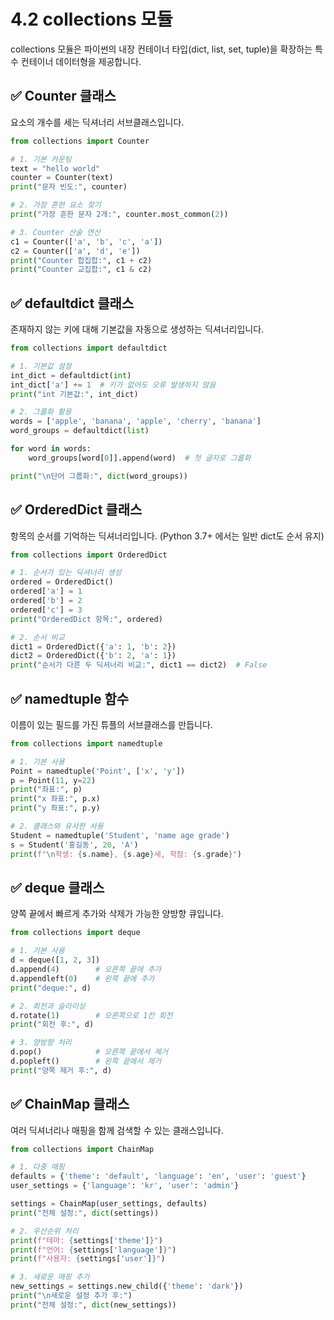 # 4.2 collections 모듈

collections 모듈은 파이썬의 내장 컨테이너 타입(dict, list, set, tuple)을 확장하는 특수 컨테이너 데이터형을 제공합니다.

## ✅ Counter 클래스
요소의 개수를 세는 딕셔너리 서브클래스입니다.

```python
from collections import Counter

# 1. 기본 카운팅
text = "hello world"
counter = Counter(text)
print("문자 빈도:", counter)

# 2. 가장 흔한 요소 찾기
print("가장 흔한 문자 2개:", counter.most_common(2))

# 3. Counter 산술 연산
c1 = Counter(['a', 'b', 'c', 'a'])
c2 = Counter(['a', 'd', 'e'])
print("Counter 합집합:", c1 + c2)
print("Counter 교집합:", c1 & c2)
```

## ✅ defaultdict 클래스
존재하지 않는 키에 대해 기본값을 자동으로 생성하는 딕셔너리입니다.

```python
from collections import defaultdict

# 1. 기본값 설정
int_dict = defaultdict(int)
int_dict['a'] += 1  # 키가 없어도 오류 발생하지 않음
print("int 기본값:", int_dict)

# 2. 그룹화 활용
words = ['apple', 'banana', 'apple', 'cherry', 'banana']
word_groups = defaultdict(list)

for word in words:
    word_groups[word[0]].append(word)  # 첫 글자로 그룹화

print("\n단어 그룹화:", dict(word_groups))
```

## ✅ OrderedDict 클래스
항목의 순서를 기억하는 딕셔너리입니다. (Python 3.7+ 에서는 일반 dict도 순서 유지)

```python
from collections import OrderedDict

# 1. 순서가 있는 딕셔너리 생성
ordered = OrderedDict()
ordered['a'] = 1
ordered['b'] = 2
ordered['c'] = 3
print("OrderedDict 항목:", ordered)

# 2. 순서 비교
dict1 = OrderedDict({'a': 1, 'b': 2})
dict2 = OrderedDict({'b': 2, 'a': 1})
print("순서가 다른 두 딕셔너리 비교:", dict1 == dict2)  # False
```

## ✅ namedtuple 함수
이름이 있는 필드를 가진 튜플의 서브클래스를 만듭니다.

```python
from collections import namedtuple

# 1. 기본 사용
Point = namedtuple('Point', ['x', 'y'])
p = Point(11, y=22)
print("좌표:", p)
print("x 좌표:", p.x)
print("y 좌표:", p.y)

# 2. 클래스와 유사한 사용
Student = namedtuple('Student', 'name age grade')
s = Student('홍길동', 20, 'A')
print(f"\n학생: {s.name}, {s.age}세, 학점: {s.grade}")
```

## ✅ deque 클래스
양쪽 끝에서 빠르게 추가와 삭제가 가능한 양방향 큐입니다.

```python
from collections import deque

# 1. 기본 사용
d = deque([1, 2, 3])
d.append(4)        # 오른쪽 끝에 추가
d.appendleft(0)    # 왼쪽 끝에 추가
print("deque:", d)

# 2. 회전과 슬라이싱
d.rotate(1)        # 오른쪽으로 1칸 회전
print("회전 후:", d)

# 3. 양방향 처리
d.pop()            # 오른쪽 끝에서 제거
d.popleft()        # 왼쪽 끝에서 제거
print("양쪽 제거 후:", d)
```

## ✅ ChainMap 클래스
여러 딕셔너리나 매핑을 함께 검색할 수 있는 클래스입니다.

```python
from collections import ChainMap

# 1. 다중 매핑
defaults = {'theme': 'default', 'language': 'en', 'user': 'guest'}
user_settings = {'language': 'kr', 'user': 'admin'}

settings = ChainMap(user_settings, defaults)
print("전체 설정:", dict(settings))

# 2. 우선순위 처리
print(f"테마: {settings['theme']}")
print(f"언어: {settings['language']}")
print(f"사용자: {settings['user']}")

# 3. 새로운 매핑 추가
new_settings = settings.new_child({'theme': 'dark'})
print("\n새로운 설정 추가 후:")
print("전체 설정:", dict(new_settings))
``` 
